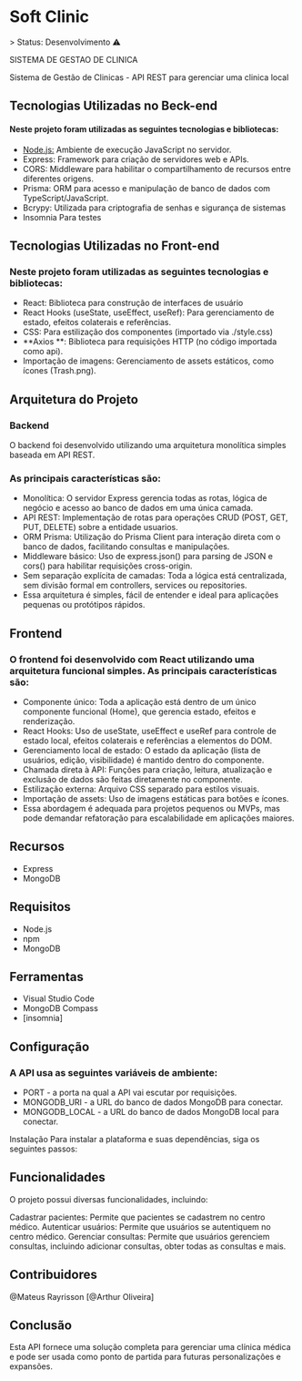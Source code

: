 <h1>Soft Clinic</h1>
> Status: Desenvolvimento ⚠️
<p>SISTEMA DE GESTAO DE CLINICA</p>
Sistema de Gestão de Clinicas - API REST 
para gerenciar uma clinica local

<h2>Tecnologias Utilizadas no Beck-end</h2>
<h4>Neste projeto foram utilizadas as seguintes tecnologias e bibliotecas:</h4>
<ul>
 <li><u>Node.js:</u> Ambiente de execução JavaScript no servidor.</li>
 <li>Express: Framework para criação de servidores web e APIs.</li>
 <li>CORS: Middleware para habilitar o compartilhamento de recursos entre diferentes origens.</li>
 <li>Prisma: ORM para acesso e manipulação de banco de dados com TypeScript/JavaScript.</li>
 <li>Bcrypy: Utilizada para criptografia de senhas e sigurança de sistemas</li>
 <li>Insomnia Para testes</li>
</ul>
      
<h2>Tecnologias Utilizadas no Front-end</h2>

<h3>Neste projeto foram utilizadas as seguintes tecnologias e bibliotecas:</h3>

<ul>
 <li>React: Biblioteca para construção de interfaces de usuário</li>
 <li>React Hooks (useState, useEffect, useRef): Para gerenciamento de estado, efeitos colaterais e referências.</li>
 <li>CSS: Para estilização dos componentes (importado via ./style.css)</li>
 <li>**Axios **: Biblioteca para requisições HTTP (no código importada como api).</li>
 <li>Importação de imagens: Gerenciamento de assets estáticos, como ícones (Trash.png).</li>
</ul>

<h2>Arquitetura do Projeto</h2>

<h3>Backend</h3>
O backend foi desenvolvido utilizando uma arquitetura monolítica simples baseada em API REST. 

<h3>As principais características são:</h3>

<ul>
 <li>Monolítica: O servidor Express gerencia todas as rotas, lógica de negócio e acesso ao banco de dados em uma única camada.</li>
 <li>API REST: Implementação de rotas para operações CRUD (POST, GET, PUT, DELETE) sobre a entidade usuarios.</li>
 <li>ORM Prisma: Utilização do Prisma Client para interação direta com o banco de dados, facilitando consultas e manipulações.</li>
 <li>Middleware básico: Uso de express.json() para parsing de JSON e cors() para habilitar requisições cross-origin.</li>
 <li>Sem separação explícita de camadas: Toda a lógica está centralizada, sem divisão formal em controllers, services ou repositories.</li>
 <li>Essa arquitetura é simples, fácil de entender e ideal para aplicações pequenas ou protótipos rápidos.</li>
</ul>

<h2>Frontend</h2>
<h3>O frontend foi desenvolvido com React utilizando uma arquitetura funcional simples. As principais características são:</h3>
<ul>
 <li>Componente único: Toda a aplicação está dentro de um único componente funcional (Home), que gerencia estado, efeitos e renderização.</li>
 <li>React Hooks: Uso de useState, useEffect e useRef para controle de estado local, efeitos colaterais e referências a elementos do DOM.</li>
 <li>Gerenciamento local de estado: O estado da aplicação (lista de usuários, edição, visibilidade) é mantido dentro do componente.</li>
 <li>Chamada direta à API: Funções para criação, leitura, atualização e exclusão de dados são feitas diretamente no componente.</li>
 <li>Estilização externa: Arquivo CSS separado para estilos visuais.</li>
 <li>Importação de assets: Uso de imagens estáticas para botões e ícones.</li>
 <li>Essa abordagem é adequada para projetos pequenos ou MVPs, mas pode demandar refatoração para escalabilidade em aplicações maiores.</li>
</ul>

<h2>Recursos</h2>

<ul>
 <li>Express</li>
 <li>MongoDB</li>
</ul>

<h2>Requisitos</h2>
<ul>
 <li>Node.js</li>
 <li>npm</li>
 <li>MongoDB</li>
</ul>
<h2>Ferramentas</h2>
 <ul>
 <li>Visual Studio Code</li>
 <li>MongoDB Compass</li>
 <li>[insomnia]</li>
</ul>  
<h2>Configuração</h2>

<h3>A API usa as seguintes variáveis de ambiente:</h3>
<ul>
 <li>PORT - a porta na qual a API vai escutar por requisições.</li>
 <li>MONGODB_URI - a URL do banco de dados MongoDB para conectar.</li>
 <li>MONGODB_LOCAL - a URL do banco de dados MongoDB local para conectar.</li>
</ul>  



Instalação
Para instalar a plataforma e suas dependências, siga os seguintes passos:

<h2>Funcionalidades</h2>
O projeto possui diversas funcionalidades, incluindo:

Cadastrar pacientes: Permite que pacientes se cadastrem no centro médico.
Autenticar usuários: Permite que usuários se autentiquem no centro médico.
Gerenciar consultas: Permite que usuários gerenciem consultas, incluindo adicionar consultas, obter todas as consultas e mais.

<h2>Contribuidores</h2>
@Mateus Rayrisson
[@Arthur Oliveira]

<h2>Conclusão</h2>
Esta API fornece uma solução completa para gerenciar uma clínica médica e pode ser usada como ponto de partida para futuras personalizações e expansões.
 
